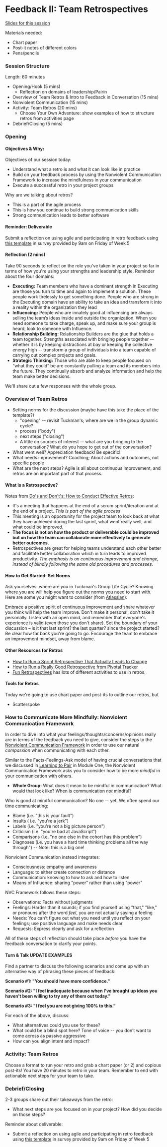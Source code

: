 # Feedback II: Team Retrospectives

[Slides for this session](https://docs.google.com/presentation/d/1D8i8iyGNgxdkDql5fe6zOkRqJl3Qit19NaPbrVC-L9g/edit?usp=sharing)

Materials needed:
* Chart paper
* Post-it notes of different colors
* Pens/pencils

### Session Structure
Length: 60 minutes

* Opening/Hook (5 mins)
  * Reflection on domains of leadership/Pairin
* Overview of Team Retros & Intro to Feedback in Conversation (15 mins)
* Nonviolent Communication (15 mins)
* Activity: Team Retros (20 mins)
  * Choose Your Own Adventure: show examples of how to structure retros from activities page
* Debrief/Closing (5 mins)

### Opening
#### Objectives & Why:
Objectives of our session today:
* Understand what a retro is and what it can look like in practice
* Build on your feedback process by using the Nonviolent Communication Framework to increase the mindfulness in your communication
* Execute a successful retro in your project groups

Why are we talking about retros?
* This is a part of the agile process
* This is how you continue to build strong communication skills
* Strong communication leads to better software

#### Reminder: Deliverable
Submit a reflection on using agile and participating in retro feedback using [this template](https://github.com/turingschool/career-development-curriculum/blob/master/module_one/agile_feedback_reflection_guidelines.md) in survey provided by 9am on Friday of Week 5

#### Reflection (2 mins)
Take 90 seconds to reflect on the role you've taken in your project so far in terms of how you're using your strengths and leadership style. Reminder about the four domains:

* **Executing:** Team members who have a dominant strength in Executing are those you turn to time and again to implement a solution. These people work tirelessly to get something done. People who are strong in the Executing domain have an ability to take an idea and transform it into a reality within the organization they lead
* **Influencing:** People who are innately good at influencing are always selling the team’s ideas inside and outside the organization. When you need someone to take charge, speak up, and make sure your group is heard, look to someone with Influence.
* **Relationship Building:** Relationship Builders are the glue that holds a team together. Strengths associated with bringing people together -- whether it is by keeping distractions at bay or keeping the collective energy high -- transform a group of individuals into a team capable of carrying out complex projects and goals.
* **Strategic Thinking:** Those who are able to keep people focused on “what they could” be are constantly pulling a team and its members into the future. They continually absorb and analyze information and help the team make better decisions.

We'll share out a few responses with the whole group.

### Overview of Team Retros 

  * Setting norms for the discussion (maybe have this take the place of the template?)
    * "opening" -- revisit Tuckman's; where are we in the group dynamic cycle? 
    * process ("body")
    * next steps ("closing")
    * A little on sources of interest -- what are you bringing to the conversation? What do you hope to get out of the conversation?
  * What went well? Appreciation feedback! Be specific!
  * What needs improvement? Coaching; About actions and outcomes, not specific people
  * What are the next steps? 
Agile is all about continuous improvement, and retros are an important part of that process.

#### What is a Retrospective?
Notes from [Do's and Don't's: How to Conduct Effective Retros](https://www.inloox.com/company/blog/articles/do-s-and-don-ts-how-to-conduct-effective-retrospectives/):
* It's a meeting that happens at the end of a scrum sprint/iteration and at the end of a project. *This is part of the agile process*
* This meeting is an opportunity for the project team to look back at what they have achieved during the last sprint, what went really well, and what could be improved. 
* **The focus is not on how the product or deliverable could be improved but on how the team can collaborate more effectively to generate better outcomes.** 
* Retrospectives are great for helping teams understand each other better and facilitate better collaboration which in turn leads to improved productivity. *The emphasis is on continuous improvement and change, instead of blindly following the same old procedures and processes.*

#### How to Get Started: Set Norms
Ask yourselves: where are you in Tuckman's Group Life Cycle? Knowing where you are will help you figure out the norms you need to start with. Here are some you might want to consider (from [Atlassian](https://www.atlassian.com/team-playbook/plays/retrospective)):

Embrace a positive spirit of continuous improvement and share whatever you think will help the team improve.
Don't make it personal, don't take it personally.
Listen with an open mind, and remember that everyone's experience is valid (even those you don't share).
Set the boundary of your discussion – is it that last sprint? the last quarter? since the project started? Be clear how far back you're going to go.
Encourage the team to embrace an improvement mindset, away from blame.


#### Other Resources for Retros
* [How to Run a Sprint Retrospective That Actually Leads to Change](https://thedigitalprojectmanager.com/how-run-sprint-retrospective/)
* [How to Run a Really Good Retrospective from Pivotal Tracker](https://builttoadapt.io/how-to-run-a-really-good-retrospective-8982bd839e16)
* [Fun Retrospectives](http://www.funretrospectives.com/) has lots of different activities to use in retros.

#### Tools for Retros
Today we're going to use chart paper and post-its to outline our retros, but 
* Scatterspoke



### How to Communicate More Mindfully: Nonviolent Communication Framework
In order to dive into what your feelings/thoughts/concerns/opinions really are in terms of the feedback you need to give, consider the steps to the [Nonviolent Communication Framework](http://www.nonviolentcommunication.com/freeresources/article_archive/heartofnvc_mrosenberg.htm) in order to use our natural *compassion* when communicating with each other.

Similar to the Facts-Feelings-Ask model of having crucial conversations that we discussed in [Learning to Pair](https://github.com/turingschool/career-development-curriculum/blob/master/module_one/learning_to_pair.md) in Module One, the Nonviolent Communication Framework asks you to consider how to be more *mindful* in your communication with others.

* **Whole Group:** What does it mean to be mindful in communication? What would that look like? When is communication *not* mindful?

Who is good at mindful communication? No one -- yet. We often spend our time communicating:

 * Blame (i.e. "this is your fault")
 * Insults ( i.e. "you're a jerk")
 * Labels (i.e. "you're not a big picture person")
 * Criticism (i.e. "you're bad at JavaScript")
 * Comparisons (i.e. "no one else in the cohort has this problem")
 * Diagnoses (i.e. you have a hard time thinking problems all the way through") -- Note: this is a big one!

Nonviolent Communication instead integrates:
* Consciousness: empathy and awareness
* Language: to either create connection or distance
* Communication: knowing to how to ask and how to listen
* Means of Influence: sharing "power" rather than using "power"

NVC Framework follows these steps:

* Observations: Facts without judgments
* Feelings: Harder than it sounds; if you find yourself using "that," "like," or pronouns after the word *feel*, you are not actually saying a feeling
* Needs: You can't figure out what you need until you reflect on your feelings; use positive language and make needs clear
* Requests: Express clearly and ask for a reflection

All of these steps of reflection should take place *before* you have the feedback conversation to clarify your points.

#### Turn & Talk UPDATE EXAMPLES
Find a partner to discuss the following scenarios and come up with an alternative way of phrasing these pieces of feedback:

**Scenario #1: "You should have more confidence."**

**Scenario #2: "I feel inadequate because when I've brought up ideas you haven't been willing to try any of them out today."**

**Scenario #3: "I feel you are not giving 100% to this.”**

For each of the above, discuss:

* What alternatives could you use for these? 
* What could be a blind spot here? Tone of voice -- you don’t want to come across as passive aggressive
* How can you align intent and impact?

### Activity: Team Retros
Choose a format to run your retro and grab a chart paper (or 2) and copious post-its! You have 20 minutes to retro in your team. Remember to end with actionable next steps for your team to take.

### Debrief/Closing
2-3 groups share out their takeaways from the retro:
* What next steps are you focused on in your project? How did you decide on those steps?

Reminder about deliverable:
* Submit a reflection on using agile and participating in retro feedback using [this template](https://github.com/turingschool/career-development-curriculum/blob/master/module_one/agile_feedback_reflection_guidelines.md) in survey provided by 9am on Friday of Week 5
